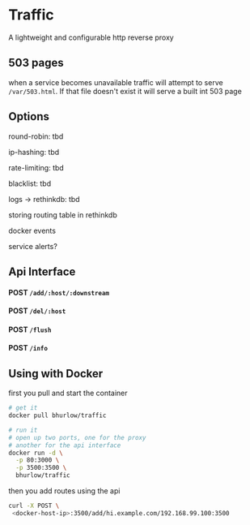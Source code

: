 # Traffic

A lightweight and configurable http reverse proxy

## 503 pages

when a service becomes unavailable traffic will attempt to serve `/var/503.html`. If that file doesn't exist it will serve a built int 503 page

## Options

round-robin: tbd

ip-hashing: tbd

rate-limiting: tbd

blacklist: tbd

logs -> rethinkdb: tbd

storing routing table in rethinkdb

docker events

service alerts?

## Api Interface

#### POST `/add/:host/:downstream`

#### POST `/del/:host`

#### POST `/flush`

#### POST `/info`

## Using with Docker

first you pull and start the container

```bash
# get it
docker pull bhurlow/traffic

# run it 
# open up two ports, one for the proxy
# another for the api interface
docker run -d \
  -p 80:3000 \
  -p 3500:3500 \
  bhurlow/traffic
```

then you add routes using the api 

```bash
curl -X POST \
 <docker-host-ip>:3500/add/hi.example.com/192.168.99.100:3500
```
